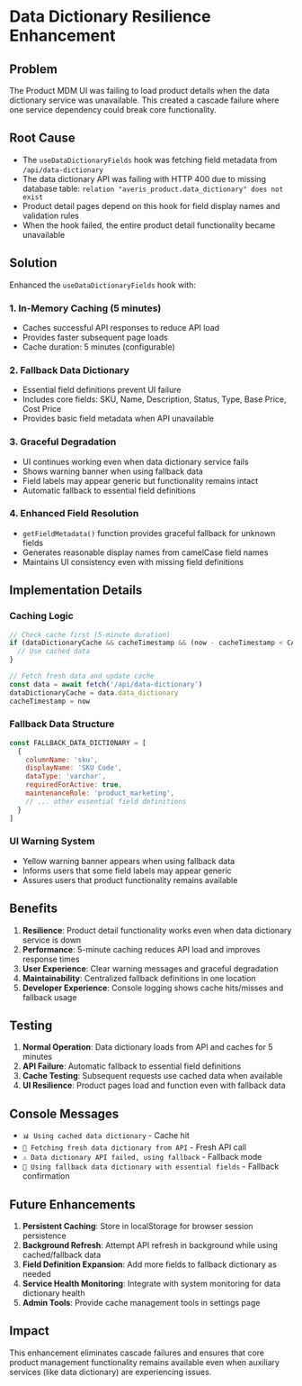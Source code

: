 # Data Dictionary Resilience Enhancement

## Problem
The Product MDM UI was failing to load product details when the data dictionary service was unavailable. This created a cascade failure where one service dependency could break core functionality.

## Root Cause
- The `useDataDictionaryFields` hook was fetching field metadata from `/api/data-dictionary`
- The data dictionary API was failing with HTTP 400 due to missing database table: `relation "averis_product.data_dictionary" does not exist`
- Product detail pages depend on this hook for field display names and validation rules
- When the hook failed, the entire product detail functionality became unavailable

## Solution
Enhanced the `useDataDictionaryFields` hook with:

### 1. In-Memory Caching (5 minutes)
- Caches successful API responses to reduce API load
- Provides faster subsequent page loads
- Cache duration: 5 minutes (configurable)

### 2. Fallback Data Dictionary
- Essential field definitions prevent UI failure
- Includes core fields: SKU, Name, Description, Status, Type, Base Price, Cost Price
- Provides basic field metadata when API unavailable

### 3. Graceful Degradation
- UI continues working even when data dictionary service fails
- Shows warning banner when using fallback data
- Field labels may appear generic but functionality remains intact
- Automatic fallback to essential field definitions

### 4. Enhanced Field Resolution
- `getFieldMetadata()` function provides graceful fallback for unknown fields
- Generates reasonable display names from camelCase field names
- Maintains UI consistency even with missing field definitions

## Implementation Details

### Caching Logic
```javascript
// Check cache first (5-minute duration)
if (dataDictionaryCache && cacheTimestamp && (now - cacheTimestamp < CACHE_DURATION)) {
  // Use cached data
}

// Fetch fresh data and update cache
const data = await fetch('/api/data-dictionary')
dataDictionaryCache = data.data_dictionary
cacheTimestamp = now
```

### Fallback Data Structure
```javascript
const FALLBACK_DATA_DICTIONARY = [
  {
    columnName: 'sku',
    displayName: 'SKU Code',
    dataType: 'varchar',
    requiredForActive: true,
    maintenanceRole: 'product_marketing',
    // ... other essential field definitions
  }
]
```

### UI Warning System
- Yellow warning banner appears when using fallback data
- Informs users that some field labels may appear generic
- Assures users that product functionality remains available

## Benefits

1. **Resilience**: Product detail functionality works even when data dictionary service is down
2. **Performance**: 5-minute caching reduces API load and improves response times
3. **User Experience**: Clear warning messages and graceful degradation
4. **Maintainability**: Centralized fallback definitions in one location
5. **Developer Experience**: Console logging shows cache hits/misses and fallback usage

## Testing

1. **Normal Operation**: Data dictionary loads from API and caches for 5 minutes
2. **API Failure**: Automatic fallback to essential field definitions
3. **Cache Testing**: Subsequent requests use cached data when available
4. **UI Resilience**: Product pages load and function even with fallback data

## Console Messages
- `📊 Using cached data dictionary` - Cache hit
- `🔄 Fetching fresh data dictionary from API` - Fresh API call
- `⚠️ Data dictionary API failed, using fallback` - Fallback mode
- `📝 Using fallback data dictionary with essential fields` - Fallback confirmation

## Future Enhancements

1. **Persistent Caching**: Store in localStorage for browser session persistence
2. **Background Refresh**: Attempt API refresh in background while using cached/fallback data
3. **Field Definition Expansion**: Add more fields to fallback dictionary as needed
4. **Service Health Monitoring**: Integrate with system monitoring for data dictionary health
5. **Admin Tools**: Provide cache management tools in settings page

## Impact
This enhancement eliminates cascade failures and ensures that core product management functionality remains available even when auxiliary services (like data dictionary) are experiencing issues.